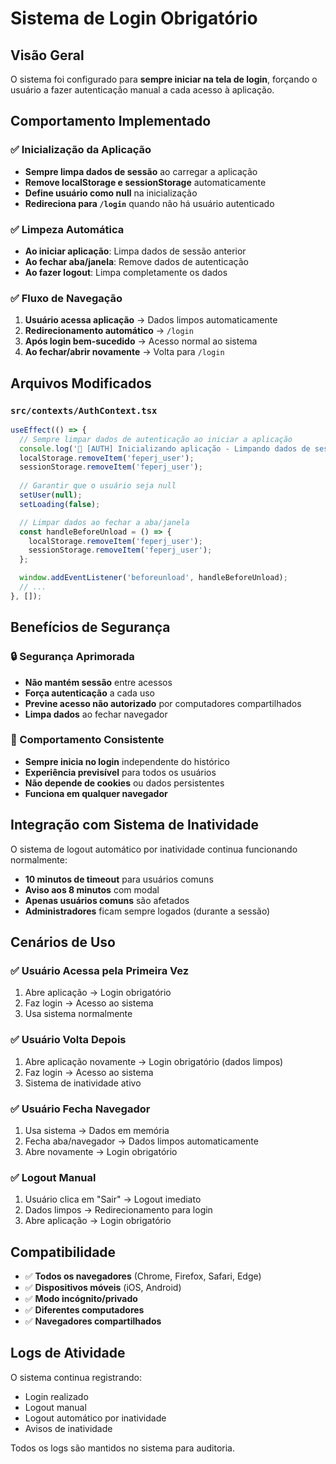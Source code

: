 # Sistema de Login Obrigatório

## Visão Geral

O sistema foi configurado para **sempre iniciar na tela de login**, forçando o usuário a fazer autenticação manual a cada acesso à aplicação.

## Comportamento Implementado

### ✅ Inicialização da Aplicação
- **Sempre limpa dados de sessão** ao carregar a aplicação
- **Remove localStorage e sessionStorage** automaticamente
- **Define usuário como null** na inicialização
- **Redireciona para `/login`** quando não há usuário autenticado

### ✅ Limpeza Automática
- **Ao iniciar aplicação**: Limpa dados de sessão anterior
- **Ao fechar aba/janela**: Remove dados de autenticação
- **Ao fazer logout**: Limpa completamente os dados

### ✅ Fluxo de Navegação
1. **Usuário acessa aplicação** → Dados limpos automaticamente
2. **Redirecionamento automático** → `/login`
3. **Após login bem-sucedido** → Acesso normal ao sistema
4. **Ao fechar/abrir novamente** → Volta para `/login`

## Arquivos Modificados

### `src/contexts/AuthContext.tsx`
```typescript
useEffect(() => {
  // Sempre limpar dados de autenticação ao iniciar a aplicação
  console.log('🔄 [AUTH] Inicializando aplicação - Limpando dados de sessão anterior');
  localStorage.removeItem('feperj_user');
  sessionStorage.removeItem('feperj_user');
  
  // Garantir que o usuário seja null
  setUser(null);
  setLoading(false);

  // Limpar dados ao fechar a aba/janela
  const handleBeforeUnload = () => {
    localStorage.removeItem('feperj_user');
    sessionStorage.removeItem('feperj_user');
  };

  window.addEventListener('beforeunload', handleBeforeUnload);
  // ...
}, []);
```

## Benefícios de Segurança

### 🔒 Segurança Aprimorada
- **Não mantém sessão** entre acessos
- **Força autenticação** a cada uso
- **Previne acesso não autorizado** por computadores compartilhados
- **Limpa dados** ao fechar navegador

### 🔄 Comportamento Consistente
- **Sempre inicia no login** independente do histórico
- **Experiência previsível** para todos os usuários
- **Não depende de cookies** ou dados persistentes
- **Funciona em qualquer navegador**

## Integração com Sistema de Inatividade

O sistema de logout automático por inatividade continua funcionando normalmente:
- **10 minutos de timeout** para usuários comuns
- **Aviso aos 8 minutos** com modal
- **Apenas usuários comuns** são afetados
- **Administradores** ficam sempre logados (durante a sessão)

## Cenários de Uso

### ✅ Usuário Acessa pela Primeira Vez
1. Abre aplicação → Login obrigatório
2. Faz login → Acesso ao sistema
3. Usa sistema normalmente

### ✅ Usuário Volta Depois
1. Abre aplicação novamente → Login obrigatório (dados limpos)
2. Faz login → Acesso ao sistema
3. Sistema de inatividade ativo

### ✅ Usuário Fecha Navegador
1. Usa sistema → Dados em memória
2. Fecha aba/navegador → Dados limpos automaticamente
3. Abre novamente → Login obrigatório

### ✅ Logout Manual
1. Usuário clica em "Sair" → Logout imediato
2. Dados limpos → Redirecionamento para login
3. Abre aplicação → Login obrigatório

## Compatibilidade

- ✅ **Todos os navegadores** (Chrome, Firefox, Safari, Edge)
- ✅ **Dispositivos móveis** (iOS, Android)
- ✅ **Modo incógnito/privado**
- ✅ **Diferentes computadores**
- ✅ **Navegadores compartilhados**

## Logs de Atividade

O sistema continua registrando:
- Login realizado
- Logout manual
- Logout automático por inatividade
- Avisos de inatividade

Todos os logs são mantidos no sistema para auditoria.
